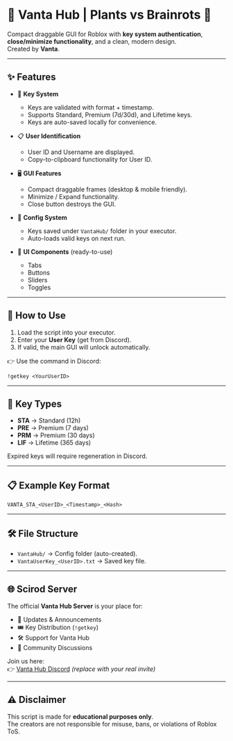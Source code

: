 # 🌿 Vanta Hub | Plants vs Brainrots 🧠  

Compact draggable GUI for Roblox with **key system authentication**, **close/minimize functionality**, and a clean, modern design.  
Created by **Vanta**.  

---

## ✨ Features
- 🔑 **Key System**  
  - Keys are validated with format + timestamp.  
  - Supports Standard, Premium (7d/30d), and Lifetime keys.  
  - Keys are auto-saved locally for convenience.  

- 📋 **User Identification**  
  - User ID and Username are displayed.  
  - Copy-to-clipboard functionality for User ID.  

- 🖥️ **GUI Features**  
  - Compact draggable frames (desktop & mobile friendly).  
  - Minimize / Expand functionality.  
  - Close button destroys the GUI.  

- 📂 **Config System**  
  - Keys saved under `VantaHub/` folder in your executor.  
  - Auto-loads valid keys on next run.  

- 🧩 **UI Components** (ready-to-use)  
  - Tabs  
  - Buttons  
  - Sliders  
  - Toggles  

---

## 🚀 How to Use
1. Load the script into your executor.  
2. Enter your **User Key** (get from Discord).  
3. If valid, the main GUI will unlock automatically.  

👉 Use the command in Discord:  
```
!getkey <YourUserID>
```

---

## 🔑 Key Types
- **STA** → Standard (12h)  
- **PRE** → Premium (7 days)  
- **PRM** → Premium (30 days)  
- **LIF** → Lifetime (365 days)  

Expired keys will require regeneration in Discord.  

---

## 📋 Example Key Format
```
VANTA_STA_<UserID>_<Timestamp>_<Hash>
```

---

## 🛠️ File Structure
- `VantaHub/` → Config folder (auto-created).  
- `VantaUserKey_<UserID>.txt` → Saved key file.  

---

## 🌐 Scirod Server
The official **Vanta Hub Server** is your place for:  
- 📢 Updates & Announcements  
- 🎟️ Key Distribution (`!getkey`)  
- 🛠️ Support for Vanta Hub  
- 💬 Community Discussions  

Join us here:  
👉 [Vanta Hub Discord](https://discord.gg/GT7ZwAbq) *(replace with your real invite)*  

---

## ⚠️ Disclaimer
This script is made for **educational purposes only**.  
The creators are not responsible for misuse, bans, or violations of Roblox ToS.  
